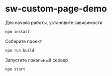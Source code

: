 # sw-custom-page-demo

Для начала работы, установите зависимости

```bash
npm install
```

Соберите проект

```bash
npm run build
```

Запустите локальный сервер

```bash
npm start
```
